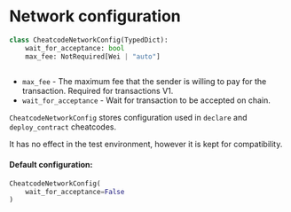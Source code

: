 # Network configuration
```python
class CheatcodeNetworkConfig(TypedDict):
    wait_for_acceptance: bool
    max_fee: NotRequired[Wei | "auto"]
    
```

- `max_fee` - The maximum fee that the sender is willing to pay for the transaction. Required for transactions V1.
- `wait_for_acceptance` - Wait for transaction to be accepted on chain.

`CheatcodeNetworkConfig` stores configuration used in `declare` and `deploy_contract` cheatcodes.

It has no effect in the test environment, however it is kept for compatibility.

#### Default configuration:
```python
CheatcodeNetworkConfig(
    wait_for_acceptance=False
)
```
